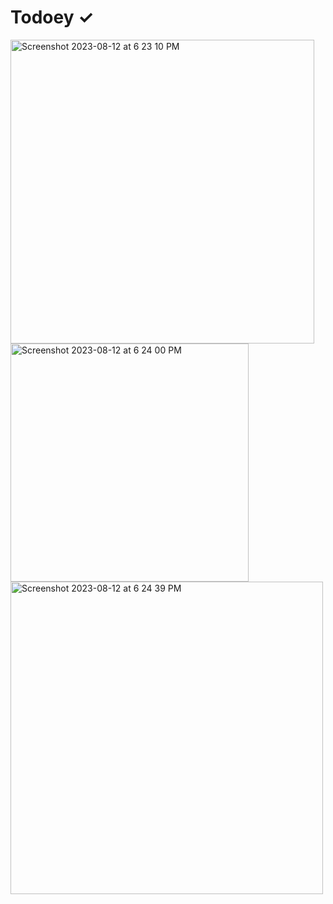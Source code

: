 # Todoey ✓

<img width="486" alt="Screenshot 2023-08-12 at 6 23 10 PM" src="https://github.com/Hitesh66/Todoey-iOS/assets/62585123/7c10ba0b-a8c6-4714-95fd-021b156cc71e">

<img width="381" alt="Screenshot 2023-08-12 at 6 24 00 PM" src="https://github.com/Hitesh66/Todoey-iOS/assets/62585123/85647a7d-0f75-469f-97c1-c04de60e8ca8">

<img width="500" alt="Screenshot 2023-08-12 at 6 24 39 PM" src="https://github.com/Hitesh66/Todoey-iOS/assets/62585123/93684293-aa8e-4338-8c4c-0389ed620a21">

